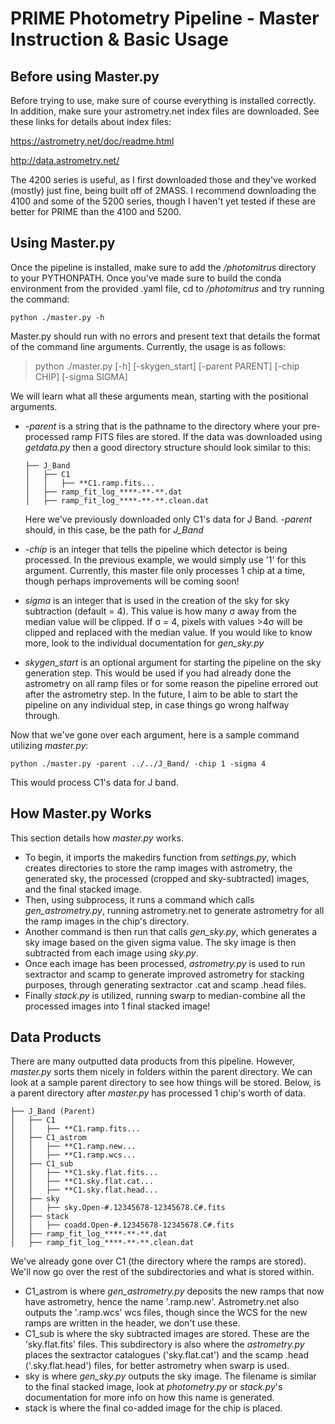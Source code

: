 # PRIME Photometry Pipeline - Master Instruction & Basic Usage

## Before using Master.py

Before trying to use, make sure of course everything is installed correctly.  In addition, make sure your astrometry.net index files are downloaded.  See these links for details about index files:

https://astrometry.net/doc/readme.html

http://data.astrometry.net/

The 4200 series is useful, as I first downloaded those and they've worked (mostly) just fine, being built off of 2MASS.  I recommend downloading the 4100 and some of the 5200 series, though I haven't yet tested if these are better for PRIME than the 4100 and 5200.

## Using Master.py

Once the pipeline is installed, make sure to add the _/photomitrus_ directory to your PYTHONPATH.  Once you've made sure to build the conda environment from the provided .yaml file, cd to _/photomitrus_ and try running the command:

	python ./master.py -h

Master.py should run with no errors and present text that details the format of the command line arguments.  Currently, the usage is as follows:

> python ./master.py [-h] [-skygen_start] [-parent PARENT] [-chip CHIP] [-sigma SIGMA]

We will learn what all these arguments mean, starting with the positional arguments.  
- _-parent_ is a string that is the pathname to the directory where your pre-processed ramp FITS files are stored.  If the data was downloaded using _getdata.py_ then a good directory structure should look similar to this:
	```
	├── J_Band
	│   ├── C1
	│   │   ├── **C1.ramp.fits...
	│   ├── ramp_fit_log_****-**-**.dat
	│   ├── ramp_fit_log_****-**-**.clean.dat
	```
	Here we've previously downloaded only C1's data for J Band.  _-parent_ should, in this case, be the path for _J_Band_

- _-chip_ is an integer that tells the pipeline which detector is being processed.  In the previous example, we would simply use '1' for this argument.  Currently, this master file only processes 1 chip at a time, though perhaps improvements will be coming soon!

- _sigma_ is an integer that is used in the creation of the sky for sky subtraction (default = 4).  This value is how many &#963; away from the median value will be clipped.  If &#963; = 4, pixels with values >4&#963; will be clipped and replaced with the median value.  If you would like to know more, look to the individual documentation for _gen_sky.py_

- _skygen_start_ is an optional argument for starting the pipeline on the sky generation step.  This would be used if you had already done the astrometry on all ramp files or for some reason the pipeline errored out after the astrometry step.  In the future, I aim to be able to start the pipeline on any individual step, in case things go wrong halfway through.

Now that we've gone over each argument, here is a sample command utilizing _master.py_:

	python ./master.py -parent ../../J_Band/ -chip 1 -sigma 4

This would process C1's data for J band.

## How Master.py Works

This section details how _master.py_ works.  

- To begin, it imports the makedirs function from _settings.py_, which creates directories to store the ramp images with astrometry, the generated sky, the processed (cropped and sky-subtracted) images, and the final stacked image.  
- Then, using subprocess, it runs a command which calls _gen_astrometry.py_, running astrometry.net to generate astrometry for all the ramp images in the chip's directory.
- Another command is then run that calls _gen_sky.py_, which generates a sky image based on the given sigma value.  The sky image is then subtracted from each image using _sky.py_.
- Once each image has been processed, _astrometry.py_ is used to run sextractor and scamp to generate improved astrometry for stacking purposes, through generating sextractor .cat and scamp .head files.
- Finally _stack.py_ is utilized, running swarp to median-combine all the processed images into 1 final stacked image!   

## Data Products

There are many outputted data products from this pipeline.  However, _master.py_ sorts them nicely in folders within the parent directory.  We can look at a sample parent directory to see how things will be stored.  Below, is a parent directory after _master.py_ has processed 1 chip's worth of data. 

	├── J_Band (Parent)
	│   ├── C1
	│   │   ├── **C1.ramp.fits...
	│   ├── C1_astrom
 	│   │   ├── **C1.ramp.new...
  	│   │   ├── **C1.ramp.wcs...
   	│   ├── C1_sub
  	│   │   ├── **C1.sky.flat.fits...
  	│   │   ├── **C1.sky.flat.cat...
  	│   │   ├── **C1.sky.flat.head...
   	│   ├── sky
	│   │   ├── sky.Open-#.12345678-12345678.C#.fits
  	│   ├── stack
	│   │   ├── coadd.Open-#.12345678-12345678.C#.fits
  	│   ├── ramp_fit_log_****-**-**.dat
	│   ├── ramp_fit_log_****-**-**.clean.dat

We've already gone over C1 (the directory where the ramps are stored).  We'll now go over the rest of the subdirectories and what is stored within.

- C1_astrom is where _gen_astrometry.py_ deposits the new ramps that now have astrometry, hence the name '.ramp.new'.  Astrometry.net also outputs the '.ramp.wcs' wcs files, though since the WCS for the new ramps are written in the header, we don't use these.
- C1_sub is where the sky subtracted images are stored.  These are the 'sky.flat.fits' files.  This subdirectory is also where the _astrometry.py_ places the sextractor catalogues ('sky.flat.cat') and the scamp .head ('.sky.flat.head') files, for better astrometry when swarp is used.
- sky is where _gen_sky.py_ outputs the sky image.  The filename is similar to the final stacked image, look at _photometry.py_ or _stack.py_'s documentation for more info on how this name is generated.
- stack is where the final co-added image for the chip is placed.  

